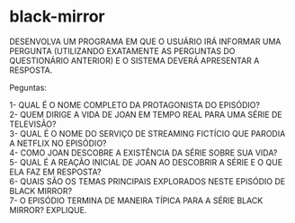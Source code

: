 # black-mirror

DESENVOLVA UM PROGRAMA EM QUE O USUÁRIO IRÁ INFORMAR UMA PERGUNTA
(UTILIZANDO EXATAMENTE AS PERGUNTAS DO QUESTIONÁRIO ANTERIOR) 
E O SISTEMA DEVERÁ APRESENTAR A RESPOSTA.


Peguntas:

1- QUAL É O NOME COMPLETO DA PROTAGONISTA DO EPISÓDIO?</br>
2- QUEM DIRIGE A VIDA DE JOAN EM TEMPO REAL PARA UMA SÉRIE DE
TELEVISÃO?</br>
3- QUAL É O NOME DO SERVIÇO DE STREAMING FICTÍCIO QUE PARODIA
A NETFLIX NO EPISÓDIO?</br>
4- COMO JOAN DESCOBRE A EXISTÊNCIA DA SÉRIE SOBRE SUA VIDA?</br>
5- QUAL É A REAÇÃO INICIAL DE JOAN AO DESCOBRIR A SÉRIE E O QUE
ELA FAZ EM RESPOSTA?</br>
6- QUAIS SÃO OS TEMAS PRINCIPAIS EXPLORADOS NESTE EPISÓDIO DE
BLACK MIRROR?</br>
7- O EPISÓDIO TERMINA DE MANEIRA TÍPICA PARA A SÉRIE BLACK
MIRROR? EXPLIQUE.
